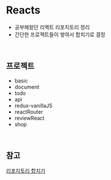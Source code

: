 # Reacts

- 공부해왔던 리액트 리포지토리 정리
- 간단한 프로젝트들이 쌓여서 합치기로 결정

<br>

## 프로젝트

- basic
- document
- todo
- api
- redux-vanillaJS
- reactRouter
- reviewReact
- shop

<br>

## 참고

[리포지토리 합치기](https://velog.io/@ejayjeon/Github-Repository%EB%93%A4-%EA%B9%94%EB%81%94%ED%95%98%EA%B2%8C-%ED%95%98%EB%82%98%EB%A1%9C-%ED%95%A9%EC%B9%98%EA%B8%B0)

